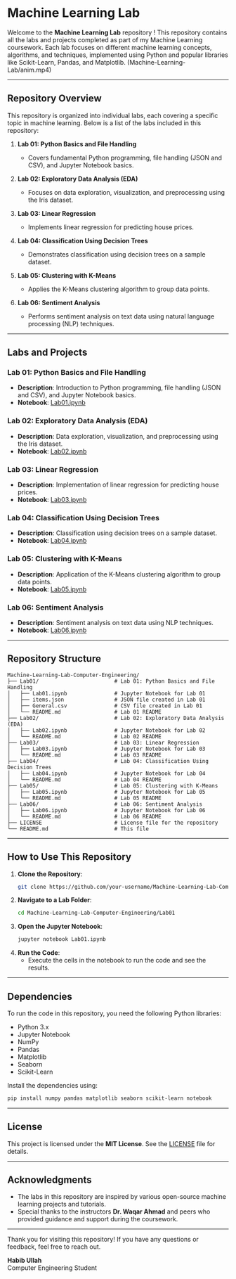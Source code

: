 # Machine Learning Lab 

Welcome to the **Machine Learning Lab** repository ! This repository contains all the labs and projects completed as part of my Machine Learning coursework. Each lab focuses on different machine learning concepts, algorithms, and techniques, implemented using Python and popular libraries like Scikit-Learn, Pandas, and Matplotlib.
(Machine-Learning-Lab/anim.mp4)

---

## Repository Overview

This repository is organized into individual labs, each covering a specific topic in machine learning. Below is a list of the labs included in this repository:

1. **Lab 01: Python Basics and File Handling**
   - Covers fundamental Python programming, file handling (JSON and CSV), and Jupyter Notebook basics.

2. **Lab 02: Exploratory Data Analysis (EDA)**
   - Focuses on data exploration, visualization, and preprocessing using the Iris dataset.

3. **Lab 03: Linear Regression**
   - Implements linear regression for predicting house prices.

4. **Lab 04: Classification Using Decision Trees**
   - Demonstrates classification using decision trees on a sample dataset.

5. **Lab 05: Clustering with K-Means**
   - Applies the K-Means clustering algorithm to group data points.

6. **Lab 06: Sentiment Analysis**
   - Performs sentiment analysis on text data using natural language processing (NLP) techniques.

---

## Labs and Projects

### Lab 01: Python Basics and File Handling
- **Description**: Introduction to Python programming, file handling (JSON and CSV), and Jupyter Notebook basics.
- **Notebook**: [Lab01.ipynb](Lab01/Lab01.ipynb)

### Lab 02: Exploratory Data Analysis (EDA)
- **Description**: Data exploration, visualization, and preprocessing using the Iris dataset.
- **Notebook**: [Lab02.ipynb](Lab02/Lab02.ipynb)

### Lab 03: Linear Regression
- **Description**: Implementation of linear regression for predicting house prices.
- **Notebook**: [Lab03.ipynb](Lab03/Lab03.ipynb)

### Lab 04: Classification Using Decision Trees
- **Description**: Classification using decision trees on a sample dataset.
- **Notebook**: [Lab04.ipynb](Lab04/Lab04.ipynb)

### Lab 05: Clustering with K-Means
- **Description**: Application of the K-Means clustering algorithm to group data points.
- **Notebook**: [Lab05.ipynb](Lab05/Lab05.ipynb)

### Lab 06: Sentiment Analysis
- **Description**: Sentiment analysis on text data using NLP techniques.
- **Notebook**: [Lab06.ipynb](Lab06/Lab06.ipynb)

---
## Repository Structure

```
Machine-Learning-Lab-Computer-Engineering/
├── Lab01/                        # Lab 01: Python Basics and File Handling
│   ├── Lab01.ipynb               # Jupyter Notebook for Lab 01
│   ├── items.json                # JSON file created in Lab 01
│   ├── General.csv               # CSV file created in Lab 01
│   └── README.md                 # Lab 01 README
├── Lab02/                        # Lab 02: Exploratory Data Analysis (EDA)
│   ├── Lab02.ipynb               # Jupyter Notebook for Lab 02
│   └── README.md                 # Lab 02 README
├── Lab03/                        # Lab 03: Linear Regression
│   ├── Lab03.ipynb               # Jupyter Notebook for Lab 03
│   └── README.md                 # Lab 03 README
├── Lab04/                        # Lab 04: Classification Using Decision Trees
│   ├── Lab04.ipynb               # Jupyter Notebook for Lab 04
│   └── README.md                 # Lab 04 README
├── Lab05/                        # Lab 05: Clustering with K-Means
│   ├── Lab05.ipynb               # Jupyter Notebook for Lab 05
│   └── README.md                 # Lab 05 README
├── Lab06/                        # Lab 06: Sentiment Analysis
│   ├── Lab06.ipynb               # Jupyter Notebook for Lab 06
│   └── README.md                 # Lab 06 README
├── LICENSE                       # License file for the repository
└── README.md                     # This file
```

---

## How to Use This Repository

1. **Clone the Repository**:
   ```bash
   git clone https://github.com/your-username/Machine-Learning-Lab-Computer-Engineering.git
   ```
2. **Navigate to a Lab Folder**:
   ```bash
   cd Machine-Learning-Lab-Computer-Engineering/Lab01
   ```
3. **Open the Jupyter Notebook**:
   ```bash
   jupyter notebook Lab01.ipynb
   ```
4. **Run the Code**:
   - Execute the cells in the notebook to run the code and see the results.

---

## Dependencies

To run the code in this repository, you need the following Python libraries:
- Python 3.x
- Jupyter Notebook
- NumPy
- Pandas
- Matplotlib
- Seaborn
- Scikit-Learn

Install the dependencies using:
```bash
pip install numpy pandas matplotlib seaborn scikit-learn notebook
```

---

## License

This project is licensed under the **MIT License**. See the [LICENSE](LICENSE) file for details.

---

## Acknowledgments

- The labs in this repository are inspired by various open-source machine learning projects and tutorials.
- Special thanks to the instructors **Dr. Waqar Ahmad** and peers who provided guidance and support during the coursework.

---

Thank you for visiting this repository! If you have any questions or feedback, feel free to reach out.

**Habib Ullah**  
Computer Engineering Student  

